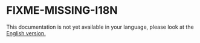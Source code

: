 # FIXME-MISSING-I18N

This documentation is not yet available in your language, please look at the [English version.](../../EN/upgrade/linshare-upgrade-from-v2.0-to-v2.1.md)
